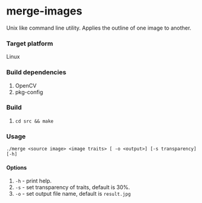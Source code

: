 # merge-images
Unix like command line utility. Applies the outline of one image to another.

### Target platform
Linux

### Build dependencies
1. OpenCV
2. pkg-config

### Build
1. `cd src && make`

### Usage
`./merge <source image> <image traits> [ -o <output>] [-s transparency] [-h]`
#### Options
1. `-h` - print help.
2. `-s` - set transparency of traits, default is 30%.
3. `-o` - set output file name, default is `result.jpg`

